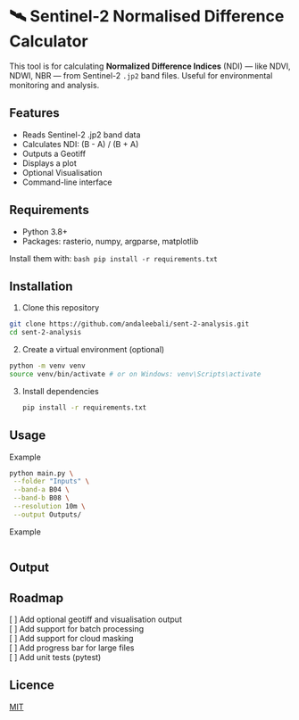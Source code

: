 # 🛰️ Sentinel-2 Normalised Difference Calculator

 This tool is for calculating **Normalized Difference Indices** (NDI) — like NDVI, NDWI, NBR — from Sentinel-2 `.jp2` band files. Useful for environmental monitoring and analysis.

 ## Features
 - Reads Sentinel-2 .jp2 band data
 - Calculates NDI: (B - A) / (B + A)
 - Outputs a Geotiff
 - Displays a plot
 - Optional Visualisation
 - Command-line interface

 ## Requirements
 - Python 3.8+
 - Packages: rasterio, numpy, argparse, matplotlib

 Install them with:
    ```bash
    pip install -r requirements.txt
    ```

 ## Installation
 1. Clone this repository
 ```bash
 git clone https://github.com/andaleebali/sent-2-analysis.git 
 cd sent-2-analysis
 ```
 2. Create a virtual environment (optional)
 ```bash
 python -m venv venv 
 source venv/bin/activate # or on Windows: venv\Scripts\activate
 ```
 3. Install dependencies
    ```bash
    pip install -r requirements.txt
    ```
 ## Usage
 
 Example
 ```bash
 python main.py \
  --folder "Inputs" \
  --band-a B04 \
  --band-b B08 \
  --resolution 10m \
  --output Outputs/
  ```

  Example 
  ```bash
  
  ```
 ## Output

 ## Roadmap
 [ ] Add optional geotiff and visualisation output<br>
 [ ] Add support for batch processing<br>
 [ ] Add support for cloud masking<br>
 [ ] Add progress bar for large files<br>
 [ ] Add unit tests (pytest)<br>

 ## Licence
 [MIT](https://choosealicense.com/licenses/mit/)

